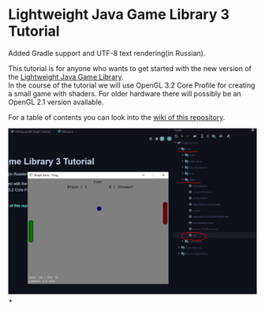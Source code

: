 # Lightweight Java Game Library 3 Tutorial

Added Gradle support and UTF-8 text rendering(in Russian).

This tutorial is for anyone who wants to get started with the new version of the
[Lightweight Java Game Library](http://www.lwjgl.org/).  
In the course of the tutorial we will use OpenGL 3.2 Core Profile for creating a
small game with shaders. For older hardware there will possibly be an OpenGL 2.1
version available.

For a table of contents you can look into the
[wiki of this repository](https://github.com/SilverTiger/lwjgl3-tutorial/wiki).

![Screenshot](/screenshot.png?raw=true)
+